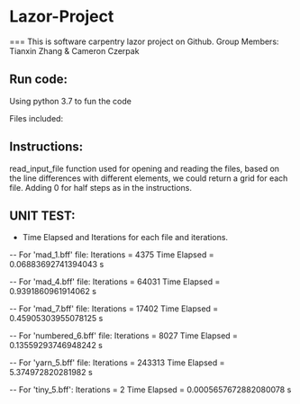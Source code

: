 # Lazor-Project
===
This is software carpentry lazor project on Github.
Group Members: Tianxin Zhang & Cameron Czerpak

Run code:
-------------
Using python 3.7 to fun the code

Files included:

Instructions: 
-----------------
  read_input_file function used for opening and reading the files, based on the line differences with different elements, we could return a grid for each file.
  Adding 0 for half steps as in the instructions.
  
  

UNIT TEST:
--------------
- Time Elapsed and Iterations for each file and iterations.

-- For 'mad_1.bff' file:
  Iterations = 4375
  Time Elapsed = 0.06883692741394043 s

-- For 'mad_4.bff' file:
  Iterations = 64031
  Time Elapsed = 0.9391860961914062 s

-- For 'mad_7.bff' file:
  Iterations = 17402
  Time Elapsed = 0.45905303955078125 s

-- For 'numbered_6.bff' file:
  Iterations = 8027
  Time Elapsed = 0.13559293746948242 s
 
-- For 'yarn_5.bff' file:
  Iterations = 243313
  Time Elapsed = 5.374972820281982 s
  
-- For 'tiny_5.bff':
  Iterations = 2
  Time Elapsed = 0.0005657672882080078 s
